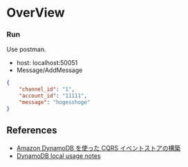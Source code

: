 # OverView

### Run
Use postman.

- host: localhost:50051
- Message/AddMessage

```json
{
    "channel_id": "1",
    "account_id": "11111",
    "message": "hogesshoge"
}
```

## References
- [Amazon DynamoDB を使った CQRS イベントストアの構築](https://aws.amazon.com/jp/blogs/news/build-a-cqrs-event-store-with-amazon-dynamodb/)
- [DynamoDB local usage notes](https://docs.aws.amazon.com/amazondynamodb/latest/developerguide/DynamoDBLocal.UsageNotes.html)